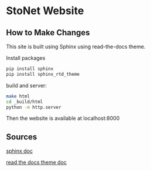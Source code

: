 # StoNet Website

## How to Make Changes

This site is built using Sphinx using read-the-docs theme.

Install packages

```bash
pip install sphinx
pip install sphinx_rtd_theme
```

build and server:

```bash
make html
cd _build/html
python -m http.server
```

Then the website is available at localhost:8000

## Sources

[sphinx doc](https://www.sphinx-doc.org/en/master/index.html)

[read the docs theme doc](https://sphinx-rtd-theme.readthedocs.io/en/stable/installing.html)
